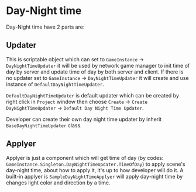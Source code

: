 # Day-Night time

Day-Night time have 2 parts are:

## Updater

This is scriptable object which can set to `GameInstance` -> `DayNightTimeUpdater` it will be used by network game manager to init time of day by server and update time of day by both server and client. If there is no updater set to `GameInstance` -> `DayNightTimeUpdater` it will create and use instance of `DefaultDayNightTimeUpdater`. 

`DefaultDayNightTimeUpdater` is default updater which can be created by right click in `Project` window then choose `Create` -> `Create DayNightTimeUpdater` -> `Default Day Night Time Updater`.

Developer can create their own day night time updater by inherit `BaseDayNightTimeUpdater` class.

## Applyer

Applyer is just a component which will get time of day (by codes: `GameInstance.Singleton.DayNightTimeUpdater.TimeOfDay`) to apply scene's day-night time, about how to apply it, it's up to how developer will do it. A built-in applyer is `SampleDayNightTimeApplyer` will apply day-night time by changes light color and direction by a time.
